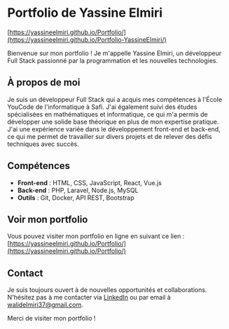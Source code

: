 # Portfolio de Yassine Elmiri
[https://yassineelmiri.github.io/Portfolio/](https://yassineelmiri.github.io/Portfolio-YassineElmiri/)

Bienvenue sur mon portfolio ! Je m'appelle Yassine Elmiri, un développeur Full Stack passionné par la programmation et les nouvelles technologies.

## À propos de moi

Je suis un développeur Full Stack qui a acquis mes compétences à l'École YouCode de l'informatique à Safi. J'ai également suivi des études spécialisées en mathématiques et informatique, ce qui m'a permis de développer une solide base théorique en plus de mon expertise pratique. J'ai une expérience variée dans le développement front-end et back-end, ce qui me permet de travailler sur divers projets et de relever des défis techniques avec succès.

## Compétences

- **Front-end** : HTML, CSS, JavaScript, React, Vue.js
- **Back-end** : PHP, Laravel, Node.js, MySQL
- **Outils** : Git, Docker, API REST, Bootstrap

## Voir mon portfolio

Vous pouvez visiter mon portfolio en ligne en suivant ce lien : [https://yassineelmiri.github.io/Portfolio/](https://yassineelmiri.github.io/Portfolio/)

## Contact

Je suis toujours ouvert à de nouvelles opportunités et collaborations. N'hésitez pas à me contacter via [LinkedIn](https://www.linkedin.com/in/yassine-elmiri/) ou par email à walidelmiri37@gmail.com.

Merci de visiter mon portfolio !
